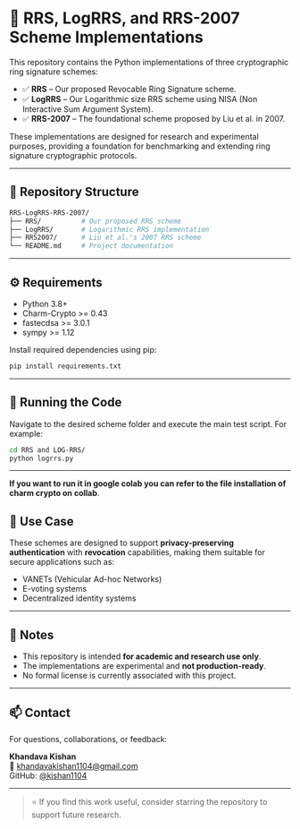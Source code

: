 # 🔐 RRS, LogRRS, and RRS-2007 Scheme Implementations

This repository contains the Python implementations of three cryptographic ring signature schemes:

- ✅ **RRS** – Our proposed Revocable Ring Signature scheme.
- ✅ **LogRRS** – Our Logarithmic size RRS scheme using NISA (Non Interactive Sum Argument System).
- ✅ **RRS-2007** – The foundational scheme proposed by Liu et al. in 2007.

These implementations are designed for research and experimental purposes, providing a foundation for benchmarking and extending ring signature cryptographic protocols.

---

## 📁 Repository Structure

```bash
RRS-LogRRS-RRS-2007/
├── RRS/          # Our proposed RRS scheme
├── LogRRS/       # Logarithmic RRS implementation
├── RRS2007/      # Liu et al.'s 2007 RRS scheme
└── README.md     # Project documentation
```

---

## ⚙️ Requirements

- Python 3.8+
- Charm-Crypto >= 0.43
- fastecdsa >= 3.0.1
- sympy >= 1.12

Install required dependencies using pip:

```bash
pip install requirements.txt
```

---

## 🚀 Running the Code

Navigate to the desired scheme folder and execute the main test script. For example:

```bash
cd RRS and LOG-RRS/
python logrrs.py
```



---
**If you want to run it in google colab you can refer to the file installation of charm crypto on collab**.

## 🔬 Use Case

These schemes are designed to support **privacy-preserving authentication** with **revocation** capabilities, making them suitable for secure applications such as:

- VANETs (Vehicular Ad-hoc Networks)
- E-voting systems
- Decentralized identity systems

---

## 📌 Notes

- This repository is intended **for academic and research use only**.
- The implementations are experimental and **not production-ready**.
- No formal license is currently associated with this project.

---

## 📫 Contact

For questions, collaborations, or feedback:

**Khandava Kishan**  
📧 [khandavakishan1104@gmail.com](mailto:khandavakishan1104@gmail.com)  
GitHub: [@kishan1104](https://github.com/kishan1104)

---

> ⭐ If you find this work useful, consider starring the repository to support future research.

